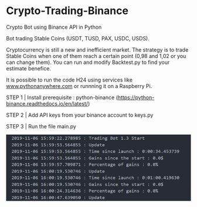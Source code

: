 # Crypto-Trading-Binance
Crypto Bot using Binance API in Python

Bot trading Stable Coins (USDT, TUSD, PAX, USDC, USDS).


Cryptocurrency is still a new and inefficient market. The strategy is to trade Stable Coins when one of them reach a certain point (0,98 and 1,02 or you can change them).
You can run and modify Backtest.py to find your estimate benefice. 

It is possible to run the code H24 using services like www.pythonanywhere.com or runnning it on a Raspberry Pi.

STEP 1 | Install prerequisite : python-binance (https://python-binance.readthedocs.io/en/latest/)

STEP 2 | Add API keys from your binance account to keys.py

STEP 3 | Run the file main.py

![alt text](https://github.com/MathieuCesbron/Crypto-Trading-Binance/blob/master/images/terminal.PNG)


